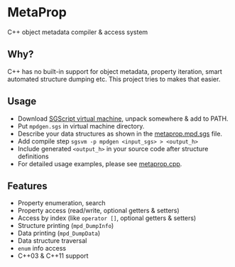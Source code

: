 # MetaProp
C++ object metadata compiler & access system

## Why?

C++ has no built-in support for object metadata, property iteration, smart automated structure dumping etc.
This project tries to makes that easier.

## Usage

- Download [SGScript virtual machine](http://www.sgscript.org/#download), unpack somewhere & add to PATH.
- Put `mpdgen.sgs` in virtual machine directory.
- Describe your data structures as shown in the [metaprop.mpd.sgs](metaprop.mpd.sgs) file.
- Add compile step `sgsvm -p mpdgen <input_sgs> > <output_h>`
- Include generated `<output_h>` in your source code after structure definitions
- For detailed usage examples, please see [metaprop.cpp](metaprop.cpp).

## Features

- Property enumeration, search
- Property access (read/write, optional getters & setters)
- Access by index (like `operator []`, optional getters & setters)
- Structure printing (`mpd_DumpInfo`)
- Data printing (`mpd_DumpData`)
- Data structure traversal
- `enum` info access
- C++03 & C++11 support
